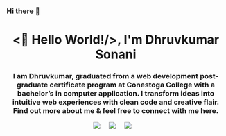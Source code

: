 ### Hi there 👋
<h1 align="center"><👋 Hello World!/>, I'm Dhruvkumar Sonani</h1>
 <h3 align="center">I am Dhruvkumar, graduated from a web development post-graduate certificate program at Conestoga College with a bachelor’s in computer application. I transform ideas into intuitive web experiences with clean code and creative flair. Find out more about me & feel free to connect with me here.</h3>




<p align='center'>
  <a href="https://twitter.com/Dhruvv_Sonani"><img src="https://img.shields.io/badge/twitter-%231DA1F2.svg?&style=for-the-badge&logo=twitter&logoColor=white" /></a>&nbsp;&nbsp;&nbsp;&nbsp;
  <a href="https://www.linkedin.com/in/dhruvkumarsonani/"><img src="https://img.shields.io/badge/linkedin-%230077B5.svg?&style=for-the-badge&logo=linkedin&logoColor=white" /></a>&nbsp;&nbsp;&nbsp;&nbsp;
  <a href="mailto:dhruvsonani07@gmail.com"><img src="https://img.shields.io/badge/gmail-%23D14836.svg?&style=for-the-badge&logo=gmail&logoColor=white" /></a>&nbsp;&nbsp;&nbsp;&nbsp;

</p>
<!--
**DhruvSonani6696/DhruvSonani6696** is a ✨ _special_ ✨ repository because its `README.md` (this file) appears on your GitHub profile.

Here are some ideas to get you started:

- 🔭 I’m currently working on ...
- 🌱 I’m currently learning ...
- 👯 I’m looking to collaborate on ...
- 🤔 I’m looking for help with ...
- 💬 Ask me about ...
- 📫 How to reach me: ...
- 😄 Pronouns: ...
- ⚡ Fun fact: ...
-->
